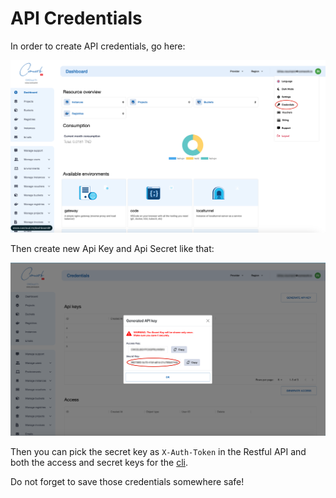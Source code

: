 # API Credentials

In order to create API credentials, go here:

![cw_creds_1](../../img/cw_creds_1.png)

Then create new Api Key and Api Secret like that:

![cw_creds_2](../../img/cw_creds_2.png)

Then you can pick the secret key as `X-Auth-Token` in the Restful API and both the access and secret keys for the [cli](../cli/README.md).

Do not forget to save those credentials somewhere safe!
